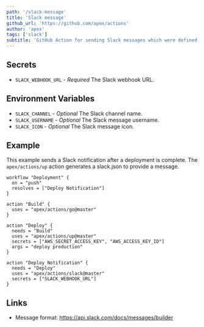 ```yaml
---
path: '/slack-message'
title: 'Slack message'
github_url: 'https://github.com/apex/actions'
author: 'apex'
tags: ['slack']
subtitle: 'GitHub Action for sending Slack messages which were defined by previous action(s) in ./slack.json.'
---
```


## Secrets

- `SLACK_WEBHOOK_URL` - _Required_ The Slack webhook URL.

## Environment Variables

- `SLACK_CHANNEL` - _Optional_ The Slack channel name.
- `SLACK_USERNAME` - _Optional_ The Slack message username.
- `SLACK_ICON` - _Optional_ The Slack message icon.

## Example

This example sends a Slack notification after a deployment is complete. The `apex/actions/up`
action generates a slack.json to provide a message.

```hcl
workflow "Deployment" {
  on = "push"
  resolves = ["Deploy Notification"]
}

action "Build" {
  uses = "apex/actions/go@master"
}

action "Deploy" {
  needs = "Build"
  uses = "apex/actions/up@master"
  secrets = ["AWS_SECRET_ACCESS_KEY", "AWS_ACCESS_KEY_ID"]
  args = "deploy production"
}

action "Deploy Notification" {
  needs = "Deploy"
  uses = "apex/actions/slack@master"
  secrets = ["SLACK_WEBHOOK_URL"]
}
```

## Links

- Message format: https://api.slack.com/docs/messages/builder
